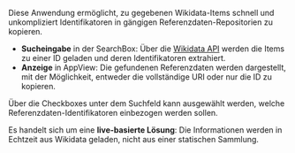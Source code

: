 Diese Anwendung ermöglicht, zu gegebenen Wikidata-Items schnell und unkompliziert Identifikatoren in gängigen Referenzdaten-Repositorien zu kopieren.

-   **Sucheingabe** in der SearchBox: Über die [Wikidata
    API](https://www.wikidata.org/w/api.php) werden die Items zu einer
    ID geladen und deren Identifikatoren extrahiert.
-   **Anzeige** in AppView: Die gefundenen Referenzdaten werden
    dargestellt, mit der Möglichkeit, entweder die vollständige URI oder
    nur die ID zu kopieren.

Über die Checkboxes unter dem Suchfeld kann ausgewählt werden, welche Referenzdaten-Identifikatoren einbezogen werden sollen.

Es handelt sich um eine **live-basierte Lösung**: Die Informationen
werden in Echtzeit aus Wikidata geladen, nicht aus einer statischen
Sammlung.
